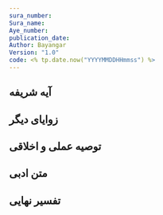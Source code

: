 ```yaml
---
sura_number: 
Sura_name: 
Aye_number: 
publication_date: 
Author: Bayangar
Version: "1.0"
code: <% tp.date.now("YYYYMMDDHHmmss") %>
---
```


## آیه شریفه


## زوایای دیگر


## توصیه عملی و اخلاقی


## متن ادبی


## تفسیر نهایی

